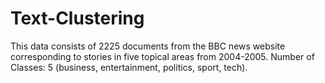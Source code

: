 # Text-Clustering

This data consists of 2225 documents from the BBC news website corresponding to stories in five topical areas from 2004-2005.
Number of Classes: 5 (business, entertainment, politics, sport, tech).
